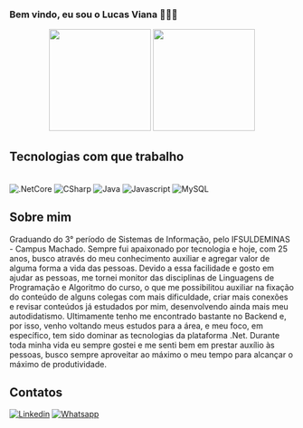 ### Bem vindo, eu sou o Lucas Viana 👨🏾‍💻

<div align="center">
  <img height="180em" src="https://github-readme-stats-sigma-five.vercel.app/api?username=lucas-viana&show_icons=true&theme=dark&include_all_commits=true&count_private=true"/>
  <img height="180em" src="https://github-readme-stats-sigma-five.vercel.app/api/top-langs/?username=lucas-viana&layout=compact&langs_count=20&theme=dark"/>
</div>

## Tecnologias com que trabalho
<div style= "display: inline_block"><br/>
    <img align= "center" alt=".NetCore" src="https://img.shields.io/badge/.NET-5C2D91?style=for-the-badge&logo=.net&logoColor=white"/>
    <img align= "center" alt="CSharp" src="https://img.shields.io/badge/C%23-239120?style=for-the-badge&logo=c-sharp&logoColor=white"/> 
    <img align= "center" alt="Java" src="https://img.shields.io/badge/Java-ED8B00?style=for-the-badge&logo=openjdk&logoColor=white"/> 
    <img align= "center" alt="Javascript" src="https://img.shields.io/badge/JavaScript-323330?style=for-the-badge&logo=javascript&logoColor=F7DF1E"/> 
    <img align= "center" alt="MySQL" src="https://img.shields.io/badge/MySQL-00000F?style=for-the-badge&logo=mysql&logoColor=white"/>
</div</br>

## Sobre mim
Graduando do 3° período de Sistemas de Informação, pelo IFSULDEMINAS - Campus Machado. Sempre fui apaixonado por tecnologia e hoje, com 25 anos, busco através do meu conhecimento auxiliar e agregar valor de alguma forma a vida das pessoas. Devido a essa facilidade e gosto em ajudar as pessoas, me tornei monitor das disciplinas de Linguagens de Programação e Algoritmo do curso, o que me possibilitou auxiliar na fixação do conteúdo de alguns colegas com mais dificuldade, criar mais conexões e revisar conteúdos já estudados por mim, desenvolvendo ainda mais meu autodidatismo. Ultimamente tenho me encontrado bastante no Backend e, por isso, venho voltando meus estudos para a área, e meu foco, em específico, tem sido dominar as tecnologias da plataforma .Net. Durante toda minha vida eu sempre gostei e me senti bem em prestar auxílio às pessoas, busco sempre aproveitar ao máximo o meu tempo para alcançar o máximo de produtividade.

## Contatos
[![Linkedin](https://img.shields.io/badge/LinkedIn-0077B5?style=for-the-badge&logo=linkedin&logoColor=whithe)](https://www.linkedin.com/in/lucas-viana-dev/) 
[![Whatsapp](https://img.shields.io/badge/WhatsApp-25D366?style=for-the-badge&logo=whatsapp&logoColor=white)](https://wa.me/5535987124656?text=)
